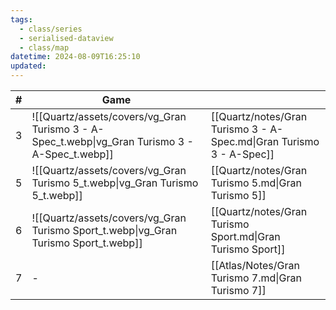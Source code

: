```yaml
---
tags:
  - class/series
  - serialised-dataview
  - class/map
datetime: 2024-08-09T16:25:10
updated:
---
```

<!-- QueryToSerialize: table without id sequence as "#", embed(link(thumbnail)) as Game, file.link as ""  from #class/video-game where series = [[]] sort sequence -->
<!-- SerializedQuery: table without id sequence as "#", embed(link(thumbnail)) as Game, file.link as ""  from #class/video-game where series = [[]] sort sequence -->

| # | Game                                                                                           |                                                                      |
| - | ---------------------------------------------------------------------------------------------- | -------------------------------------------------------------------- |
| 3 | ![[Quartz/assets/covers/vg_Gran Turismo 3 - A-Spec_t.webp\|vg_Gran Turismo 3 - A-Spec_t.webp]] | [[Quartz/notes/Gran Turismo 3 - A-Spec.md\|Gran Turismo 3 - A-Spec]] |
| 5 | ![[Quartz/assets/covers/vg_Gran Turismo 5_t.webp\|vg_Gran Turismo 5_t.webp]]                   | [[Quartz/notes/Gran Turismo 5.md\|Gran Turismo 5]]                   |
| 6 | ![[Quartz/assets/covers/vg_Gran Turismo Sport_t.webp\|vg_Gran Turismo Sport_t.webp]]           | [[Quartz/notes/Gran Turismo Sport.md\|Gran Turismo Sport]]           |
| 7 | \-                                                                                             | [[Atlas/Notes/Gran Turismo 7.md\|Gran Turismo 7]]                    |
<!-- SerializedQuery END -->

